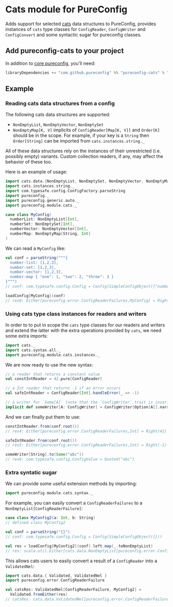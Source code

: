 # Cats module for PureConfig

Adds support for selected [cats](http://typelevel.org/cats/) data structures to PureConfig, provides instances of
`cats` type classes for `ConfigReader`,  `ConfigWriter` and `ConfigConvert` and some syntactic sugar for pureconfig
classes.

## Add pureconfig-cats to your project

In addition to [core pureconfig](https://github.com/pureconfig/pureconfig), you'll need:

```scala
libraryDependencies += "com.github.pureconfig" %% "pureconfig-cats" % "0.10.1"
```

## Example

### Reading cats data structures from a config

The following cats data structures are supported: 

* `NonEmptyList`, `NonEmptyVector`, `NonEmptySet`
* `NonEmptyMap[K, V]` implicits of `ConfigReader[Map[K, V]]` and `Order[K]` should be in the scope.
For example, if your key is a `String` then `Order[String]` can be imported from `cats.instances.string._`

All of these data structures rely on the instances of their unrestricted (i.e. possibly empty) variants.
Custom collection readers, if any, may affect the behavior of these too.

Here is an example of usage:

```scala
import cats.data.{NonEmptyList, NonEmptySet, NonEmptyVector, NonEmptyMap}
import cats.instances.string._
import com.typesafe.config.ConfigFactory.parseString
import pureconfig._
import pureconfig.generic.auto._
import pureconfig.module.cats._

case class MyConfig(
  numberList: NonEmptyList[Int],
  numberSet: NonEmptySet[Int],
  numberVector: NonEmptyVector[Int],
  numberMap: NonEmptyMap[String, Int]
)
```

We can read a `MyConfig` like:
```scala
val conf = parseString("""{ 
  number-list: [1,2,3],
  number-set: [1,2,3],
  number-vector: [1,2,3],
  number-map { "one": 1, "two": 2, "three": 3 }     
}""")
// conf: com.typesafe.config.Config = Config(SimpleConfigObject({"number-list":[1,2,3],"number-map":{"one":1,"three":3,"two":2},"number-set":[1,2,3],"number-vector":[1,2,3]}))

loadConfig[MyConfig](conf)
// res0: Either[pureconfig.error.ConfigReaderFailures,MyConfig] = Right(MyConfig(NonEmptyList(1, 2, 3),TreeSet(1, 2, 3),NonEmptyVector(1, 2, 3),Map(one -> 1, three -> 3, two -> 2)))
```

### Using cats type class instances for readers and writers

In order to to put in scope the `cats` type classes for our readers and writers and extend the latter with the extra
operations provided by `cats`, we need some extra imports:

```scala
import cats._
import cats.syntax.all._
import pureconfig.module.cats.instances._
```

We are now ready to use the new syntax:

```scala
// a reader that returns a constant value
val constIntReader = 42.pure[ConfigReader]

// a Int reader that returns -1 if an error occurs
val safeIntReader = ConfigReader[Int].handleError(_ => -1)

// a writer for `Some[A]` (note that the `ConfigWriter` trait is invariant)
implicit def someWriter[A: ConfigWriter] = ConfigWriter[Option[A]].narrow[Some[A]]
```

And we can finally put them to use:

```scala
constIntReader.from(conf.root())
// res4: Either[pureconfig.error.ConfigReaderFailures,Int] = Right(42)

safeIntReader.from(conf.root())
// res5: Either[pureconfig.error.ConfigReaderFailures,Int] = Right(-1)

someWriter[String].to(Some("abc"))
// res6: com.typesafe.config.ConfigValue = Quoted("abc")
```

### Extra syntatic sugar

We can provide some useful extension methods by importing:

```scala
import pureconfig.module.cats.syntax._
```

For example, you can easily convert a `ConfigReaderFailures` to a `NonEmptyList[ConfigReaderFailure]`:

```scala
case class MyConfig2(a: Int, b: String)
// defined class MyConfig2

val conf = parseString("{}")
// conf: com.typesafe.config.Config = Config(SimpleConfigObject({}))

val res = loadConfig[MyConfig2](conf).left.map(_.toNonEmptyList)
// res: scala.util.Either[cats.data.NonEmptyList[pureconfig.error.ConfigReaderFailure],MyConfig2] = Left(NonEmptyList(ConvertFailure(KeyNotFound(a,Set()),None,), ConvertFailure(KeyNotFound(b,Set()),None,)))
```

This allows cats users to easily convert a result of a `ConfigReader` into a `ValidatedNel`:

```scala
import cats.data.{ Validated, ValidatedNel }
import pureconfig.error.ConfigReaderFailure
```

```scala
val catsRes: ValidatedNel[ConfigReaderFailure, MyConfig2] =
  Validated.fromEither(res)
// catsRes: cats.data.ValidatedNel[pureconfig.error.ConfigReaderFailure,MyConfig2] = Invalid(NonEmptyList(ConvertFailure(KeyNotFound(a,Set()),None,), ConvertFailure(KeyNotFound(b,Set()),None,)))
```
